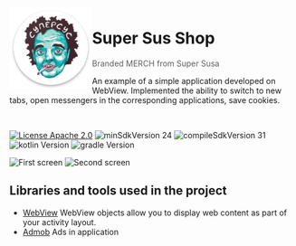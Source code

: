 <img alt="Icon" src="app/src/main/res/mipmap-xxhdpi/ic_launcher.png?raw=true" align="left" hspace="1" vspace="1">

# Super Sus Shop

> Branded MERCH from Super Susa


An example of a simple application developed on WebView. Implemented the ability to switch to new tabs, open messengers in the corresponding applications, save cookies.


</br>

[![License Apache 2.0](https://img.shields.io/badge/License-Apache%202.0-blue.svg?style=true)](http://www.apache.org/licenses/LICENSE-2.0)
![minSdkVersion 24](https://img.shields.io/badge/minSdkVersion-24-red.svg?style=true)
![compileSdkVersion 31](https://img.shields.io/badge/compileSdkVersion-31-yellow.svg?style=true)
![kotlin Version](https://img.shields.io/badge/kotlin-1.6.10-green)
![gradle Version](https://img.shields.io/badge/gradle-7.1.0-green)




![First screen](https://i2.piccy.info/i9/ac6769169de7c26e84276629b5a4f6e9/1643567505/151233/1453485/photo1643560259.jpg)  ![Second screen](https://i2.piccy.info/i9/669e69fee8898daf005daded63bc4434/1643567523/51219/1453485/photo1643560288.jpg)

## Libraries and tools used in the project

* [WebView](https://developer.android.com/reference/android/webkit/WebView)
WebView objects allow you to display web content as part of your activity layout.
* [Admob](https://developers.google.com/admob/android/quick-start)
Ads in application
